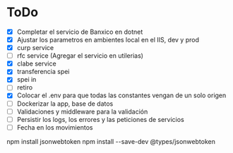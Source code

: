 # ToDo
- [x] Completar el servicio de Banxico en dotnet
- [x] Ajustar los parametros en ambientes local en el IIS, dev y prod
- [X] curp service
- [ ] rfc service (Agregar el servicio en utilerias)
- [x] clabe service
- [x] transferencia spei 
- [x] spei in
- [ ] retiro
- [x] Colocar el .env para que todas las constantes vengan de un solo origen
- [ ] Dockerizar la app, base de datos
- [ ] Validaciones y middleware para la validación
- [ ] Persistir los logs, los errores y las peticiones de servicios
- [ ] Fecha en los movimientos

npm install jsonwebtoken
npm install --save-dev @types/jsonwebtoken
